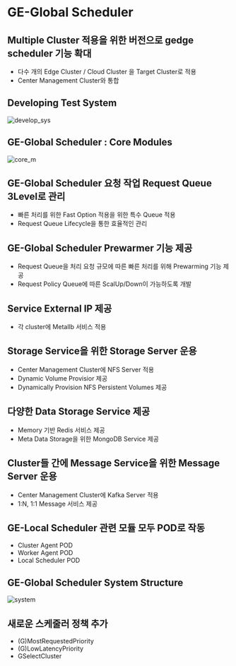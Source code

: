 # GE-Global Scheduler
## Multiple Cluster 적용을 위한 버전으로 gedge scheduler 기능 확대 
- 다수 개의 Edge Cluster / Cloud Cluster 을 Target Cluster로 적용  
- Center Management Cluster와 통합 
## Developing Test System  
![develop_sys](https://user-images.githubusercontent.com/74521072/144995753-4aca9a88-45aa-45d9-95e6-2d319b841a81.png)
## GE-Global Scheduler : Core Modules
![core_m](https://user-images.githubusercontent.com/74521072/144995746-1a6e7a32-7c20-440b-a8e1-12448f9ab36a.png)
## GE-Global Scheduler 요청 작업 Request Queue 3Level로 관리   
- 빠른 처리를 위한 Fast Option 적용을 위한 특수 Queue 적용
- Request Queue Lifecycle을 통한 효율적인 관리
## GE-Global Scheduler Prewarmer 기능 제공
- Request Queue을 처리 요청 규모에 따른 빠른 처리를 위해 Prewarming 기능 제공
- Request Policy Queue에 따른 ScalUp/Down이 가능하도록 개발 
## Service External IP 제공
- 각 cluster에 Metallb 서비스 적용 
## Storage Service을 위한 Storage Server 운용 
- Center Management Cluster에 NFS Server 적용 
- Dynamic Volume Provisior 제공 
- Dynamically Provision NFS Persistent Volumes 제공
## 다양한  Data Storage Service 제공 
- Memory 기반 Redis 서비스 제공  
- Meta Data Storage을 위한 MongoDB Service 제공 
## Cluster들 간에 Message Service을 위한 Message Server 운용 
- Center Management Cluster에 Kafka Server 적용 
-  1:N, 1:1 Message 서비스 제공 
## GE-Local Scheduler 관련 모듈 모두 POD로 작동  
- Cluster Agent POD
- Worker Agent POD 
- Local Scheduler POD
## GE-Global Scheduler System Structure
![system](https://user-images.githubusercontent.com/74521072/144995738-ee675fbc-8097-46a8-8d11-292a37dfba9a.png)
## 새로운 스케줄러 정책 추가 
- (G)MostRequestedPriority
- (G)LowLatencyPriority
- GSelectCluster 


